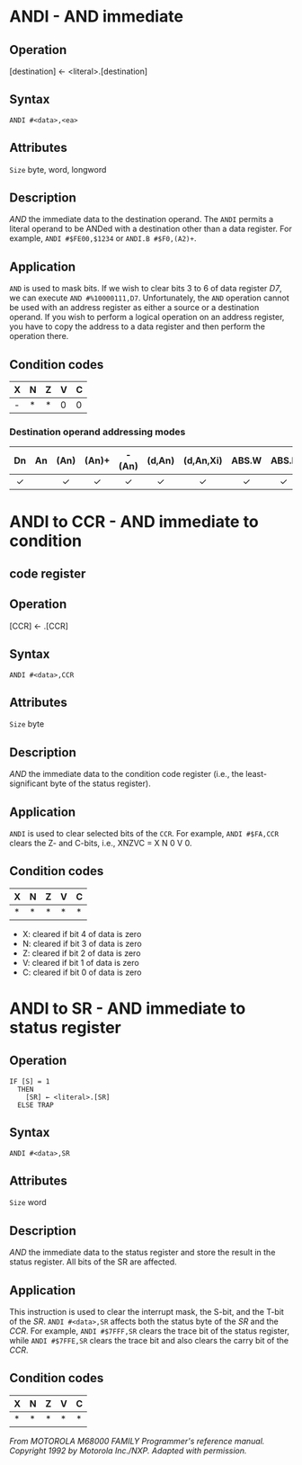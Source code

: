 # ANDI - AND immediate

## Operation
[destination] ← \<literal\>.[destination]

## Syntax
```assembly
ANDI #<data>,<ea>
```

## Attributes
`Size` byte, word, longword

## Description
*AND* the immediate data to the destination operand. The `ANDI`
permits a literal operand to be ANDed with a destination other
than a data register. For example, `ANDI #$FE00,$1234` or
`ANDI.B #$F0,(A2)+`.

## Application
`AND` is used to mask bits. If we wish to clear bits 3 to 6 of data
register *D7*, we can execute `AND #%10000111,D7`. Unfortunately,
the `AND` operation cannot be used with an address register as
either a source or a destination operand. If you wish to perform a
logical operation on an address register, you have to copy the
address to a data register and then perform the operation there.

## Condition codes
|X|N|Z|V|C|
|--|--|--|--|--|
|-|*|*|0|0|

### Destination operand addressing modes
|Dn|An|(An)|(An)+|-(An)|(d,An)|(d,An,Xi)|ABS.W|ABS.L|(d,PC)|(d,PC,Xn)|imm|
|:-:|:-:|:-:|:-:|:-:|:-:|:-:|:-:|:-:|:-:|:-:|:-:|
|✓||✓|✓|✓|✓|✓|✓|✓||||

# ANDI to CCR - AND immediate to condition

## code register

## Operation
[CCR] ← <data>.[CCR]

## Syntax
`ANDI #<data>,CCR`

## Attributes
`Size` byte

## Description
*AND* the immediate data to the condition code register (i.e., the
least-significant byte of the status register).

## Application
`ANDI` is used to clear selected bits of the `CCR`. For example,
`ANDI #$FA,CCR` clears the Z- and C-bits, i.e., XNZVC = X N 0 V 0.

## Condition codes
|X|N|Z|V|C|
|--|--|--|--|--|
|*|*|*|*|*|

- X: cleared if bit 4 of data is zero
- N: cleared if bit 3 of data is zero
- Z: cleared if bit 2 of data is zero
- V: cleared if bit 1 of data is zero
- C: cleared if bit 0 of data is zero

# ANDI to SR - AND immediate to status register

## Operation
```
IF [S] = 1
  THEN
    [SR] ← <literal>.[SR]
  ELSE TRAP
```

## Syntax
`ANDI #<data>,SR`

## Attributes
`Size` word

## Description
*AND* the immediate data to the status register and store the
result in the status register. All bits of the SR are affected.

## Application
This instruction is used to clear the interrupt mask, the S-bit, and
the T-bit of the *SR*. `ANDI #<data>,SR` affects both the status byte
of the *SR* and the *CCR*. For example, `ANDI #$7FFF,SR` clears the
trace bit of the status register, while `ANDI #$7FFE,SR` clears the
trace bit and also clears the carry bit of the *CCR*.

## Condition codes
|X|N|Z|V|C|
|--|--|--|--|--|
|*|*|*|*|*|


*From MOTOROLA M68000 FAMILY Programmer's reference manual. Copyright 1992 by Motorola Inc./NXP. Adapted with permission.*
